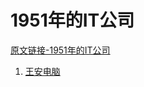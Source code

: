 # 1951年的IT公司

[原文链接-1951年的IT公司](https://www.it-this-year.com/2020/01/22/101)

1. [王安电脑](https://www.it-this-year.com/2020/04/21/119)